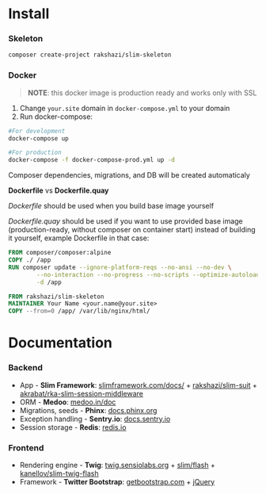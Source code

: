 # Install

### Skeleton

```bash
composer create-project rakshazi/slim-skeleton
```

### Docker

> **NOTE**: this docker image is production ready and works only with SSL

1. Change `your.site` domain in `docker-compose.yml` to your domain
4. Run docker-compose:

```bash
#For development
docker-compose up

#For production
docker-compose -f docker-compose-prod.yml up -d
```

Composer dependencies, migrations, and DB will be created automaticaly

**Dockerfile** vs **Dockerfile.quay**

_Dockerfile_ should be used when you build base image yourself

_Dockerfile.quay_ should be used if you want to use provided base image (production-ready, without composer on container start) instead of building it yourself, example Dockerfile in that case:

```Dockerfile
FROM composer/composer:alpine
COPY ./ /app
RUN composer update --ignore-platform-reqs --no-ansi --no-dev \
        --no-interaction --no-progress --no-scripts --optimize-autoloader \
        -d /app

FROM rakshazi/slim-skeleton
MAINTAINER Your Name <your.name@your.site>
COPY --from=0 /app/ /var/lib/nginx/html/
```

# Documentation

### Backend

* App - **Slim Framework**: [slimframework.com/docs/](https://www.slimframework.com/docs/) + [rakshazi/slim-suit](https://github.com/rakshazi/slim-suit) + [akrabat/rka-slim-session-middleware](https://github.com/akrabat/rka-slim-session-middleware)
* ORM - **Medoo**: [medoo.in/doc](https://medoo.in/doc)
* Migrations, seeds - **Phinx**: [docs.phinx.org](http://docs.phinx.org/en/latest/)
* Exception handling - **Sentry.io**: [docs.sentry.io](https://docs.sentry.io)
* Session storage - **Redis**: [redis.io](https://redis.io)

### Frontend
* Rendering engine - **Twig**: [twig.sensiolabs.org](https://twig.sensiolabs.org/) + [slim/flash](https://github.com/slimphp/Slim-Flash) + [kanellov/slim-twig-flash](https://github.com/kanellov/slim-twig-flash)
* Framework - **Twitter Bootstrap**: [getbootstrap.com](https://getbootstrap.com/getting-started/) + [jQuery](https://jquery.com)
